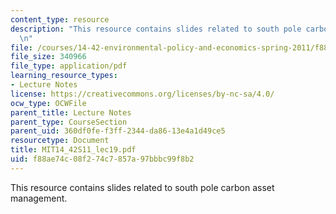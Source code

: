 ```yaml
---
content_type: resource
description: "This resource contains slides related to south pole carbon asset management.\r\
  \n"
file: /courses/14-42-environmental-policy-and-economics-spring-2011/f88ae74c08f274c7857a97bbbc99f8b2_MIT14_42S11_lec19.pdf
file_size: 340966
file_type: application/pdf
learning_resource_types:
- Lecture Notes
license: https://creativecommons.org/licenses/by-nc-sa/4.0/
ocw_type: OCWFile
parent_title: Lecture Notes
parent_type: CourseSection
parent_uid: 360df0fe-f3ff-2344-da86-13e4a1d49ce5
resourcetype: Document
title: MIT14_42S11_lec19.pdf
uid: f88ae74c-08f2-74c7-857a-97bbbc99f8b2
---
```

This resource contains slides related to south pole carbon asset management.
